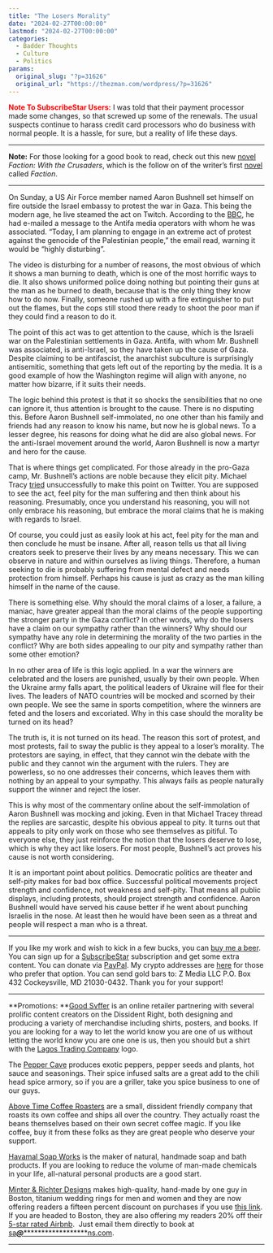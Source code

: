 ```yaml
---
title: "The Losers Morality"
date: "2024-02-27T00:00:00"
lastmod: "2024-02-27T00:00:00"
categories:
  - Badder Thoughts
  - Culture
  - Politics
params:
  original_slug: "?p=31626"
  original_url: "https://thezman.com/wordpress/?p=31626"
---
```


<span style="color: #ff0000;">**Note To SubscribeStar Users:**</span> I
was told that their payment processor made some changes, so that screwed
up some of the renewals. The usual suspects continue to harass credit
card processors who do business with normal people. It is a hassle, for
sure, but a reality of life these days.

------------------------------------------------------------------------

**Note:** For those looking for a good book to read, check out this new
<a href="https://www.amazon.com/dp/B0CTV28BH7" rel="noopener"
target="_blank">novel</a> *Faction: With the Crusaders*, which is the
follow on of the writer’s first
<a href="https://www.amazon.com/Faction-Karl-Dahl/dp/1082596450/"
rel="noopener" target="_blank">novel</a> called *Faction*.

------------------------------------------------------------------------

On Sunday, a US Air Force member named Aaron Bushnell set himself on
fire outside the Israel embassy to protest the war in Gaza. This being
the modern age, he live steamed the act on Twitch. According to the
<a href="https://www.bbc.com/news/world-us-canada-68405119"
rel="noopener" target="_blank">BBC</a>, he had e-mailed a message to the
Antifa media operators with whom he was associated. “Today, I am
planning to engage in an extreme act of protest against the genocide of
the Palestinian people,” the email read, warning it would be “highly
disturbing”.

The video is disturbing for a number of reasons, the most obvious of
which it shows a man burning to death, which is one of the most horrific
ways to die. It also shows uniformed police doing nothing but pointing
their guns at the man as he burned to death, because that is the only
thing they know how to do now. Finally, someone rushed up with a fire
extinguisher to put out the flames, but the cops still stood there ready
to shoot the poor man if they could find a reason to do it.

The point of this act was to get attention to the cause, which is the
Israeli war on the Palestinian settlements in Gaza. Antifa, with whom
Mr. Bushnell was associated, is anti-Israel, so they have taken up the
cause of Gaza. Despite claiming to be antifascist, the anarchist
subculture is surprisingly antisemitic, something that gets left out of
the reporting by the media. It is a good example of how the Washington
regime will align with anyone, no matter how bizarre, if it suits their
needs.

The logic behind this protest is that it so shocks the sensibilities
that no one can ignore it, thus attention is brought to the cause. There
is no disputing this. Before Aaron Bushnell self-immolated, no one other
than his family and friends had any reason to know his name, but now he
is global news. To a lesser degree, his reasons for doing what he did
are also global news. For the anti-Israel movement around the world,
Aaron Bushnell is now a martyr and hero for the cause.

That is where things get complicated. For those already in the pro-Gaza
camp, Mr. Bushnell’s actions are noble because they elicit pity. Michael
Tracy <a href="https://twitter.com/mtracey/status/1762326606108836308"
rel="noopener" target="_blank">tried</a> unsuccessfully to make this
point on Twitter. You are supposed to see the act, feel pity for the man
suffering and then think about his reasoning. Presumably, once you
understand his reasoning, you will not only embrace his reasoning, but
embrace the moral claims that he is making with regards to Israel.

Of course, you could just as easily look at his act, feel pity for the
man and then conclude he must be insane. After all, reason tells us that
all living creators seek to preserve their lives by any means necessary.
This we can observe in nature and within ourselves as living things.
Therefore, a human seeking to die is probably suffering from mental
defect and needs protection from himself. Perhaps his cause is just as
crazy as the man killing himself in the name of the cause.

There is something else. Why should the moral claims of a loser, a
failure, a maniac, have greater appeal than the moral claims of the
people supporting the stronger party in the Gaza conflict? In other
words, why do the losers have a claim on our sympathy rather than the
winners? Why should our sympathy have any role in determining the
morality of the two parties in the conflict? Why are both sides
appealing to our pity and sympathy rather than some other emotion?

In no other area of life is this logic applied. In a war the winners are
celebrated and the losers are punished, usually by their own people.
When the Ukraine army falls apart, the political leaders of Ukraine will
flee for their lives. The leaders of NATO countries will be mocked and
scorned by their own people. We see the same in sports competition,
where the winners are feted and the losers and excoriated. Why in this
case should the morality be turned on its head?

The truth is, it is not turned on its head. The reason this sort of
protest, and most protests, fail to sway the public is they appeal to a
loser’s morality. The protestors are saying, in effect, that they cannot
win the debate with the public and they cannot win the argument with the
rulers. They are powerless, so no one addresses their concerns, which
leaves them with nothing by an appeal to your sympathy. This always
fails as people naturally support the winner and reject the loser.

This is why most of the commentary online about the self-immolation of
Aaron Bushnell was mocking and joking. Even in that Michael Tracey
thread the replies are sarcastic, despite his obvious appeal to pity. It
turns out that appeals to pity only work on those who see themselves as
pitiful. To everyone else, they just reinforce the notion that the
losers deserve to lose, which is why they act like losers. For most
people, Bushnell’s act proves his cause is not worth considering.

It is an important point about politics. Democratic politics are theater
and self-pity makes for bad box office. Successful political movements
project strength and confidence, not weakness and self-pity. That means
all public displays, including protests, should project strength and
confidence. Aaron Bushnell would have served his cause better if he went
about punching Israelis in the nose. At least then he would have been
seen as a threat and people will respect a man who is a threat.

------------------------------------------------------------------------

If you like my work and wish to kick in a few bucks, you can
<a href="https://www.buymeacoffee.com/mujolulu" rel="noopener"
target="_blank">buy me a beer</a>. You can sign up for a
<a href="https://www.subscribestar.com/the-z-blog" rel="noopener"
target="_blank">SubscribeStar</a> subscription and get some extra
content. You can donate via <a
href="https://www.paypal.com/donate/?cmd=_s-xclick&amp;hosted_button_id=UDAS2Q8JYA6CN&amp;source=url"
rel="noopener" target="_blank">PayPal</a>. My crypto addresses are
<a href="https://thezman.com/wordpress/?page_id=22713" rel="noopener"
target="_blank">here</a> for those who prefer that option. You can send
gold bars to: Z Media LLC P.O. Box 432 Cockeysville, MD 21030-0432.
Thank you for your support!

------------------------------------------------------------------------

**Promotions: **<a href="https://goodsvffer.com/" rel="noopener" target="_blank">Good
Svffer</a> is an online retailer partnering with several prolific
content creators on the Dissident Right, both designing and producing a
variety of merchandise including shirts, posters, and books. If you are
looking for a way to let the world know you are one of us without
letting the world know you are one one is us, then you should but a
shirt with the
<a href="https://goodsvffer.com/products/lagos-trading-company"
rel="noopener" target="_blank">Lagos Trading Company</a> logo.

The <a href="https://peppercave.com/shop/ols/products" rel="noopener"
target="_blank">Pepper Cave</a> produces exotic peppers, pepper seeds
and plants, hot sauce and seasonings. Their spice infused salts are a
great add to the chili head spice armory, so if you are a griller, take
you spice business to one of our guys.

<a href="https://abovetimecoffee.com/" rel="noopener"
target="_blank">Above Time Coffee Roasters</a> are a small, dissident
friendly company that roasts its own coffee and ships all over the
country. They actually roast the beans themselves based on their own
secret coffee magic. If you like coffee, buy it from these folks as they
are great people who deserve your support.

<a href="https://havamalsoapworks.com/" rel="noopener"
target="_blank">Havamal Soap Works</a> is the maker of natural, handmade
soap and bath products. If you are looking to reduce the volume of
man-made chemicals in your life, all-natural personal products are a
good start.

<a href="https://www.minterandrichterdesigns.com/"
rel="noreferrer nofollow noopener" target="_blank">Minter &amp; Richter
Designs</a> makes high-quality, hand-made by one guy in Boston, titanium
wedding rings for men and women and they are now offering readers a
fifteen percent discount on purchases if you use
<a href="https://www.minterandrichterdesigns.com/discount/ZMAN"
rel="noreferrer nofollow noopener" target="_blank">this link</a>.
<span class="highlight"><span class="colour"><span class="font"><span class="size">If
you are headed to Boston, they are also offering my readers 20% off
their <a
href="https://www.airbnb.com/users/7988017/listings?user_id=7988017&amp;s=3"
rel="noopener noreferrer" target="_blank">5-star rated Airbnb</a>.  Just
email them directly to book at
<a href="mailto:sa***@*********************ns.com"
data-original-string="GqJ9OiXZf4z0aO1QCM/CoQ==cb7EGZ4YpPtklK0emDlkby36cpP9hNaTYh8PC+MzEMpRWNF29tfhe0Tuzv1IEEClen/"><span
class="apbct-email-encoder"
data-original-string="Py03/ro+l3idFaD+uxs4xA==cb7cRxmiySxIiqYZVicn5oT+VqjRCatCXCxCarN3VPTpXCiZtAxWSkIjTraObR4Ocjt"
title="This contact has been encoded by Anti-Spam by CleanTalk. Click to decode. To finish the decoding make sure that JavaScript is enabled in your browser.">sa<span
class="apbct-blur">***</span>@<span
class="apbct-blur">*********************</span>ns.com</span></a>.</span></span></span></span>

------------------------------------------------------------------------
